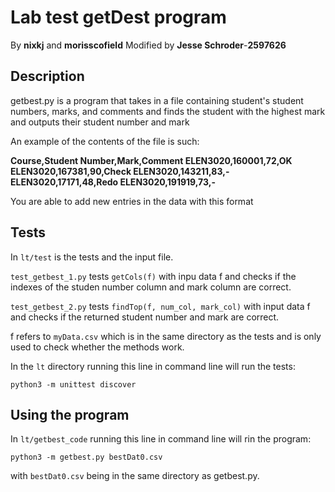 # Lab test getDest program
By **nixkj** and **morisscofield**
Modified by **Jesse Schroder**-**2597626**
## Description
getbest.py is a program that takes in a file containing student's student numbers, marks, and comments and finds the student with the highest mark and outputs their student number and mark

An example of the contents of the file is such:

**Course,Student Number,Mark,Comment
ELEN3020,160001,72,OK
ELEN3020,167381,90,Check
ELEN3020,143211,83,-
ELEN3020,17171,48,Redo
ELEN3020,191919,73,-**

You are able to add new entries in the data with this format

## Tests

In `lt/test` is the tests and the input file.

`test_getbest_1.py` tests `getCols(f)`  with inpu data f and checks if the indexes of the studen number column and mark column are correct.

`test_getbest_2.py` tests `findTop(f, num_col, mark_col)` with input data f and checks if the returned student number and mark are correct.

f refers to `myData.csv` which is in the same directory as the tests and is only used to check whether the methods work.

In the `lt` directory running this line in command line will run the tests:

```
python3 -m unittest discover
``` 

## Using the program

In `lt/getbest_code` running this line in command line will rin the program:

```
python3 -m getbest.py bestDat0.csv 
```

with `bestDat0.csv` being in the same directory as getbest.py.

